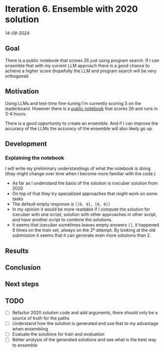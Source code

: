 # Iteration 6. Ensemble with 2020 solution

_14-08-2024_

## Goal

There is a public notebook that scores 26 just using program search. If I can ensemble that with my
current LLM approach there is a good chance to achieve a higher score (hopefully the LLM and program search will be very orthogonal)

## Motivation

Using LLMs and test-time fine-tuning I'm currently scoring 5 on the leaderboard. However there is a [public
notebook](https://www.kaggle.com/code/mehrankazeminia/3-arc24-developed-2020-winning-solutions) that scores 26 and runs in 3-4 hours.

There is a good opportunity to create an ensemble. And if I can improve the accuracy of the LLMs the accuracy
of the ensemble will also likely go up.

## Development

### Explaining the notebook

I will write my preliminary understandings of what the notebook is doing (they might change over time when I become more familiar with the code.)

- As far as I understand the basis of the solution is icecuber solution from 2020
- On top of that they try specialized approaches that might work on some tasks
- The default empty response is `[[0, 0], [0, 0]]`
- In my opinion it would be more readable if I compute the solution for icecuber with one script, solution with other approaches in other script, and have another script to combine the solutions.
- It seems that icecuber sometimes leaves empty answers `[]`, it happened 8 times on the train set, always on the 2º attempt.
  By looking at the old submission it seems that it can generate even more solutions than 2.

## Results

## Conclusion

## Next steps

## TODO

- [ ] Refactor 2020 solution code and add arguments, there should only be a source of truth for the paths
- [ ] Understand how the solution is generated and use that to my advantage when ensembling
- [ ] Evaluate the solutions for train and evaluation
- [ ] Better analysis of the generated solutions and see what is the best way to ensemble